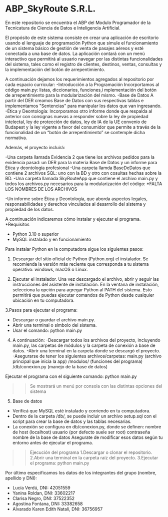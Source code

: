 # ABP_SkyRoute S.R.L.
En este repositorio se encuentra el ABP del Modulo Programador de la Tecnicatura de Ciencia de Datos e Inteligencia Artificial.

El propósito de este sistema consiste en crear una aplicación de escritorio usando el lenguaje de programación Python que simule el funcionamiento de un sistema básico de gestión de venta de pasajes aéreos y esté conectada a una base de datos.
La aplicación contará con un menú interactivo que permitirá al usuario navegar por las distintas funcionalidades del sistema, tales como el registro de clientes, destinos, ventas, consultas y la implementación del botón de arrepentimiento.

A continuación dejamos los requerimientos agregados al repositorio por cada espacio curricular:
-Introducción a la Programación
  Incorportamos al código main.py: listas, diccionarios, funciones,i mplementación del botón de arrepentimiento para la modularización       del   mismo.
-Base de Datos
  A partir del DER creamos Base de Datos con sus respectivas tablas e implementamos "Sentencias" para manipular los datos que van ingresando.
-Ética y Deontología: 
  Incorporamos otro informe donde que respalda al anterior con consignas nuevas a responder sobre la ley de propiedad intelectal, ley de protección de datos, ley de IA de la UE convenio de Budapest y la ley vigente a favor del consumidor que permite a través de la funcionalidad de un “botón de arrepentimiento” se contemple dicha normativa.

Además, el proyecto incluirá:

-Una carpeta llamada Evidencia 2 que tiene los archivos pedidos para la evidencia pasad: un DER para la materia Base de Datos y un informe para Ética y deontología profesional
-Una carpeta llamda BaseDeDatos que contiene 2 archivos SQL: uno con la BD y otro con cosultas hechas sobre la BD.
-Una carpeta llamada SkyRouteApp que contiene el archivo main.py y todos los archivos.py necesarios para la modularización del código:
  *FALTA LOS NOMBRES DE LOS ARCHIVOS
  
-Un informe sobre Ética y Deontología, que aborda aspectos legales, responsabilidades y derechos vinculados al desarrollo del sistema y propiedad de los datos.

A continuación indicaremos cómo instalar y ejecutar el programa.
*Requisitos
- Python 3.10 o superior
- MySQL instalado y en funcionamiento

Para instalar Python en la computadora sigue los siguientes pasos:
1. Descargar del sitio oficial de Python (Python.org) el instalador. Se recomienda la versión
más reciente que corresponda a tu sistema operativo: windows, macOS o Linux.

2. Ejecutar el instalador. Una vez descargado el archivo, abrir y seguir las instrucciones del
asistente de instalación. En la ventana de instalación, selecciona la opción para agregar
Python al PATH del sistema. Esto permitirá que puedas ejecutar comandos de Python
desde cualquier ubicación en tu computadora.

3.Pasos para ejecutar el programa:
  - Descargar o guardar el archivo main.py.
  - Abrir una terminal o símbolo del sistema.
  - Usar el comando: python main.py

4. A continuación:
  -Descargar todos los archivos del proyecto, incluyendo main.py, las carpetas de módulos y la carpeta de conexión a base de datos.
  -Abrir una terminal en la carpeta donde se descargó el proyecto.
  -Asegurarse de tener los siguientes archivos/carpetas:
      main.py (archivo principal que inicia la app)
      /modulos/ (funciones del programa)
      /db/conexion.py (manejo de la base de datos)

Ejecutar el programa con el siguiente comando:
      python main.py
>> Se mostrará un menú por consola con las distintas opciones del sistema

5. Base de datos
  - Verificá que MySQL esté instalado y corriendo en tu computadora.
  - Dentro de la carpeta /db/, se puede incluir un archivo setup.sql con el script para crear la base de datos y las tablas necesarias.
  - La conexión se configura en db/conexion.py, donde se definen:
      nombre de host (localhost)
      usuario (por defecto suele ser root)
      contraseña
      nombre de la base de datos
Asegurate de modificar esos datos según tu entorno antes de ejecutar el programa.

>> Ejecución del programa
1.Descargar o clonar el repositorio.
2.Abrir una terminal en la carpeta raíz del proyecto.
3.Ejecutar el programa: python main.py

Por último especificamos los datos de los integrantes del grupo (nombre, apellido y DNI):

- Lucía Verdú, DNI: 42051559
- Yanina Roldan, DNI: 33602217
- Clarisa Negro, DNI: 37522352
- Agostina Fontana, DNI: 33382658
- Alvarado Karen Edith Natalí, DNI: 36756957




